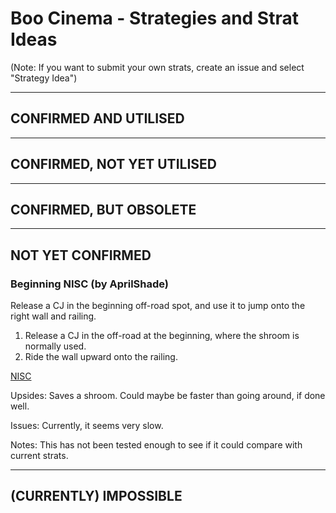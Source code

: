 # Boo Cinema - Strategies and Strat Ideas

(Note: If you want to submit your own strats, create an issue and select "Strategy Idea")

---
## CONFIRMED AND UTILISED

---
## CONFIRMED, NOT YET UTILISED

---
## CONFIRMED, BUT OBSOLETE

---
## NOT YET CONFIRMED
### Beginning NISC (by AprilShade)
Release a CJ in the beginning off-road spot, and use it to jump onto the right wall and railing.

1. Release a CJ in the off-road at the beginning, where the shroom is normally used.
2. Ride the wall upward onto the railing.

[NISC](https://youtu.be/WYK0_FIESX8)

Upsides: Saves a shroom. Could maybe be faster than going around, if done well.

Issues: Currently, it seems very slow.

Notes: This has not been tested enough to see if it could compare with current strats.

---
## (CURRENTLY) IMPOSSIBLE